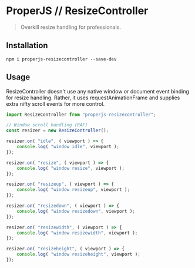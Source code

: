 ProperJS // ResizeController
============================

> Overkill resize handling for professionals.



## Installation

```shell
npm i properjs-resizecontroller --save-dev
```



## Usage
ResizeController doesn't use any native window or document event binding for resize handling. Rather, it uses requestAnimationFrame and supplies extra nifty scroll events for more control.
```javascript
import ResizeController from "properjs-resizecontroller";

// Window scroll handling (RAF)
const resizer = new ResizeController();

resizer.on( "idle", ( viewport ) => {
    console.log( "window idle", viewport );
});

resizer.on( "resize", ( viewport ) => {
    console.log( "window resize", viewport );
});

resizer.on( "resizeup", ( viewport ) => {
    console.log( "window resizeup", viewport );
});

resizer.on( "resizedown", ( viewport ) => {
    console.log( "window resizedown", viewport );
});

resizer.on( "resizewidth", ( viewport ) => {
    console.log( "window resizewidth", viewport );
});

resizer.on( "resizeheight", ( viewport ) => {
    console.log( "window resizeheight", viewport );
});
```
